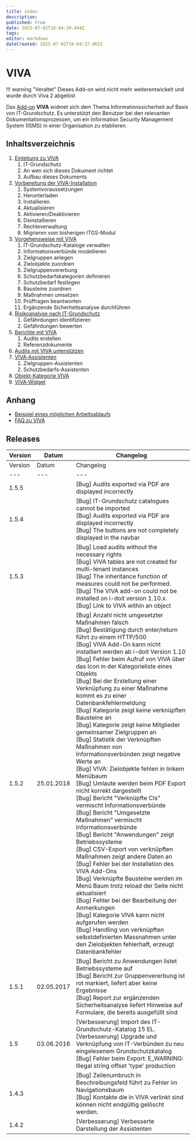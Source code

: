 ```yaml
---
title: index
description: 
published: true
date: 2025-07-02T16:04:39.444Z
tags: 
editor: markdown
dateCreated: 2025-07-02T16:04:37.065Z
---
```


# VIVA

!!! warning "Veraltet"
    Dieses Add-on wird nicht mehr weiterentwickelt und wurde durch Viva 2 abgelöst

Das [Add-on](../index.md) **VIVA** widmet sich dem Thema Informationssicherheit auf Basis von IT-Grundschutz. Es unterstützt den Benutzer bei den relevanten Dokumentationsprozessen, um ein Information Security Management System (ISMS) in einer Organisation zu etablieren.

Inhaltsverzeichnis
------------------

1. [Einleitung zu VIVA](./einleitung-zu-viva.md)
    1. IT-Grundschutz
    2. An wen sich dieses Dokument richtet
    3. Aufbau dieses Dokuments
2. [Vorbereitung der VIVA-Installation](./vorbereitung-der-viva-installation.md)
    1. Systemvoraussetzungen
    2. Herunterladen
    3. Installieren
    4. Aktualisieren
    5. Aktivieren/Deaktivieren
    6. Deinstallieren
    7. Rechteverwaltung
    8. Migrieren vom bisherigen ITGS-Modul
3. [Vorgehensweise mit VIVA](./vorgehensweise-mit-viva.md)
    1. IT-Grundschutz-Kataloge verwalten
    2. Informationsverbünde modellieren
    3. Zielgruppen anlegen
    4. Zielobjekte zuordnen
    5. Zielgruppenvererbung
    6. Schutzbedarfskategorien definieren
    7. Schutzbedarf festlegen
    8. Bausteine zuordnen
    9. Maßnahmen umsetzen
    10. Prüffragen beantworten
    11. Ergänzende Sicherheitsanalyse durchführen
4. [Risikoanalyse nach IT-Grundschutz](./risikoanalyse-nach-it-grundschutz.md)
    1. Gefährdungen identifizieren
    2. Gefährdungen bewerten
5. [Berichte mit VIVA](./berichte-mit-viva.md)
    1. Audits erstellen
    2. Referenzdokumente
6. [Audits mit VIVA unterstützen](./audits-mit-viva-unterstuetzen.md)
7. [VIVA-Assistenten](./viva-assistenten.md)
    1. Zielgruppen-Assistenten
    2. Schutzbedarfs-Assistenten
8. [Objekt-Kategorie VIVA](./objekt-kategorie-viva.md)
9. [VIVA-Widget](./viva-widget.md)

Anhang
------

*   [Beispiel eines möglichen Arbeitsablaufs](./arbeitsablauf-mit-viva.md)
*   [FAQ zu VIVA](https://help.i-doit.com/hc/de/articles/115002984325-FAQ-zu-VIVA)

Releases
--------

| Version | Datum | Changelog |
| --- | --- | --- |
| Version | Datum | Changelog |
| --- | --- | --- |
| 1.5.5 |     | [Bug] Audits exported via PDF are displayed incorrectly |
| 1.5.4 |     | [Bug] IT-Grundschutz catalogues cannot be imported  <br>[Bug] Audits exported via PDF are displayed incorrectly  <br>[Bug] The buttons are not completely displayed in the navbar |
| 1.5.3 |     | [Bug] Load audits without the necessary rights  <br>[Bug] VIVA tables are not created for multi-tenant instances  <br>[Bug] The inheritance function of measures could not be performed.  <br>[Bug] The VIVA add-on could not be installed on i-doit version 1.10.x.  <br>[Bug] Link to VIVA within an object |
| 1.5.2 | 25.01.2018 | [Bug] Anzahl nicht umgesetzter Maßnahmen falsch<br>[Bug] Bestätigung durch enter/return führt zu einem HTTP/500<br>[Bug] VIVA Add-On kann nicht installiert werden ab i-doit Version 1.10<br>[Bug] Fehler beim Aufruf von VIVA über das Icon in der Kategorieliste eines Objekts<br>[Bug] Bei der Erstellung einer Verknüpfung zu einer Maßnahme kommt es zu einer Datenbankfehlermeldung<br>[Bug] Kategorie zeigt keine verknüpften Bausteine an<br>[Bug] Kategorie zeigt keine Mitglieder gemeinsamer Zielgruppen an<br>[Bug] Statistik der Verknüpften Maßnahmen von Informationsverbünden zeigt negative Werte an<br>[Bug] VIVA: Zielobjekte fehlen in linkem Menübaum<br>[Bug] Umlaute werden beim PDF Export nicht korrekt dargestellt<br>[Bug] Bericht "Verknüpfte CIs" vermischt Informationsverbünde<br>[Bug] Bericht "Umgesetzte Maßnahmen" vermischt Informationsverbünde<br>[Bug] Bericht "Anwendungen" zeigt Betriebssysteme<br>[Bug] CSV-Export von verknüpften Maßnahmen zeigt andere Daten an<br>[Bug] Fehler bei der Installation des VIVA Add-Ons<br>[Bug] Verknüpfte Bausteine werden im Menü Baum trotz reload der Seite nicht aktualisiert<br>[Bug] Fehler bei der Bearbeitung der Anmerkungen<br>[Bug] Kategorie VIVA kann nicht aufgerufen werden<br>[Bug] Handling von verknüpften selbstdefinierten Massnahmen unter den Zielobjekten fehlerhaft, erzeugt Datenbankfehler<br> |
| 1.5.1 | 02.05.2017 | [Bug] Bericht zu Anwendungen listet Betriebssysteme auf<br>[Bug] Bericht zur Gruppenvererbung ist rot markiert, liefert aber keine Ergebnisse<br>[Bug] Report zur ergänzenden Sicherheitsanalyse liefert Hinweise auf Formulare, die bereits ausgefüllt sind<br> |
| 1.5 | 03.06.2016 | [Verbesserung] Import des IT-Grundschutz-Katalog 15 EL.<br>[Verbesserung] Upgrade und Verknüpfung von IT-Verbünden zu neu eingelesenem Grundschutzkatalog<br>[Bug] Fehler beim Export: E_WARNING: Illegal string offset 'type' production<br> |
| 1.4.3 |     | [Bug] Zeilenumbruch in Beschreibungsfeld führt zu Fehler im Navigationsbaum<br>[Bug] Kontakte die in VIVA verlinkt sind können nicht endgültig gelöscht werden.<br> |
| 1.4.2 |     | [Verbesserung] Verbesserte Darstellung der Assistenten<br> |
